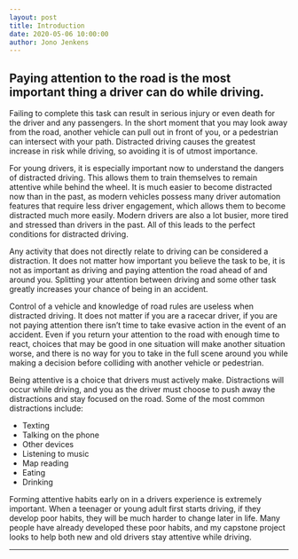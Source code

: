 ```yaml
---
layout: post
title: Introduction
date: 2020-05-06 10:00:00
author: Jono Jenkens
---
```

## Paying attention to the road is the most important thing a driver can do while driving.  
Failing to complete this task can result in serious injury or even death for the driver and any passengers.  In the short moment that you may look away from the road, another vehicle can pull out in front of you, or a pedestrian can intersect with your path.  Distracted driving causes the greatest increase in risk while driving, so avoiding it is of utmost importance.

For young drivers, it is especially important now to understand the dangers of distracted driving.  This allows them to train themselves to remain attentive while behind the wheel.  It is much easier to become distracted now than in the past, as modern vehicles possess many driver automation features that require less driver engagement, which allows them to become distracted much more easily.  Modern drivers are also a lot busier, more tired and stressed than drivers in the past.  All of this leads to the perfect conditions for distracted driving.

Any activity that does not directly relate to driving can be considered a distraction. It does not matter how important you believe the task to be, it is not as important as driving and paying attention the road ahead of and around you.  Splitting your attention between driving and some other task greatly increases your chance of being in an accident.

Control of a vehicle and knowledge of road rules are useless when distracted driving.  It does not matter if you are a racecar driver, if you are not paying attention there isn’t time to take evasive action in the event of an accident.  Even if you return your attention to the road with enough time to react, choices that may be good in one situation will make another situation worse, and there is no way for you to take in the full scene around you while making a decision before colliding with another vehicle or pedestrian.

Being attentive is a choice that drivers must actively make.  Distractions will occur while driving, and you as the driver must choose to push away the distractions and stay focused on the road.  Some of the most common distractions include:
* Texting
* Talking on the phone
* Other devices
* Listening to music
* Map reading
* Eating
* Drinking

Forming attentive habits early on in a drivers experience is extremely important.  When a teenager or young adult first starts driving, if they develop poor habits, they will be much harder to change later in life.  Many people have already developed these poor habits, and my capstone project looks to help both new and old drivers stay attentive while driving.

* * *